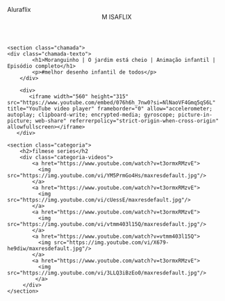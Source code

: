 <html lang="pt-BR">
    
<head>
    <link rel="stylesheet" href="styles.css">
    <link rel="preconnect" href="https://fonts.googleapis.com">
    <link rel="preconnect" href="https://fonts.gstatic.com" crossorigin>
    <link
    <title>Aluraflix</title>
</head>

<body>
    <header>M ISAFLIX</header>
    
    <section class="chamada">
    <div class="chamada-texto">
            <h1>Moranguinho | O jardim está cheio | Animação infantil | Episódio completo</h1>
            <p>#melhor desenho infantil de todos</p>
        </div>

        <div>
           <iframe width="560" height="315" src="https://www.youtube.com/embed/076h6h_7nw0?si=NlNaoVF4Gmq5qS6L" title="YouTube video player" frameborder="0" allow="accelerometer; autoplay; clipboard-write; encrypted-media; gyroscope; picture-in-picture; web-share" referrerpolicy="strict-origin-when-cross-origin" allowfullscreen></iframe>
       </div>
   </section>
    
    <section class="categoria">
        <h2>filmese series</h2
        <div class="categoria-videos">
            <a hret="https://www.youtube.com/watch?v=t3ormxRMzvE">
              <img src="https://img.youtube.com/vi/YM5PrmGo4Hs/maxresdefault.jpg"/>
            </a>
            <a hret="https://www.youtube.com/watch?v=t3ormxRMzvE">
              <img src="https://img.youtube.com/vi/cUessE/maxresdefault.jpg"/>
            </a>
            <a hret="https://www.youtube.com/watch?v=t3ormxRMzvE">
              <img src="https://img.youtube.com/vi/vtmm403l15Q/maxresdefault.jpg"/>
            </a>
            <a hret="https://www.youtube.com/watch?v=vtmm403l15Q">
              <img src="https://img.youtube.com/vi/X679-he9diw/maxresdefault.jpg"/>
            </a>
            <a hret="https://www.youtube.com/watch?v=t3ormxRMzvE">
              <img src="https://img.youtube.com/vi/3LLQ3iBzEo0/maxresdefault.jpg"/>
             </a>   
         </div>
    </section>
    
</body>


</html>
